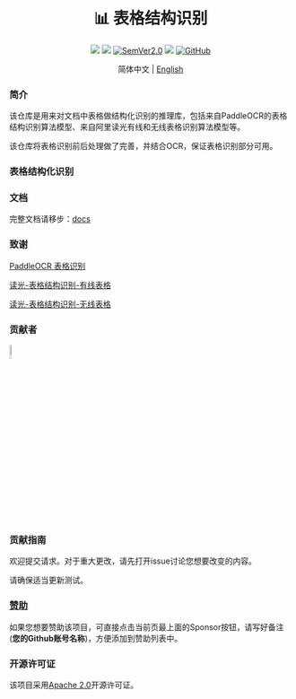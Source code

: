 <div align="center">
  <div align="center">
    <h1><b>📊 表格结构识别</b></h1>
  </div>
  <a href=""><img src="https://img.shields.io/badge/Python->=3.6,<3.12-aff.svg"></a>
  <a href=""><img src="https://img.shields.io/badge/OS-Linux%2C%20Mac%2C%20Win-pink.svg"></a>
  <a href="https://semver.org/"><img alt="SemVer2.0" src="https://img.shields.io/badge/SemVer-2.0-brightgreen"></a>
  <a href="https://github.com/psf/black"><img src="https://img.shields.io/badge/code%20style-black-000000.svg"></a>
  <a href="https://github.com/RapidAI/TableStructureRec/blob/c41bbd23898cb27a957ed962b0ffee3c74dfeff1/LICENSE"><img alt="GitHub" src="https://img.shields.io/badge/license-Apache 2.0-blue"></a>

  简体中文 | [English](https://github.com/RapidAI/TableStructureRec)
</div>

### 简介
该仓库是用来对文档中表格做结构化识别的推理库，包括来自PaddleOCR的表格结构识别算法模型、来自阿里读光有线和无线表格识别算法模型等。

该仓库将表格识别前后处理做了完善，并结合OCR，保证表格识别部分可用。

### 表格结构化识别


### 文档
完整文档请移步：[docs](https://swhl.github.io/ProcessLaTeXFormulaTools/docs)

### 致谢
[PaddleOCR 表格识别](https://github.com/PaddlePaddle/PaddleOCR/blob/4b17511491adcfd0f3e2970895d06814d1ce56cc/ppstructure/table/README_ch.md)

[读光-表格结构识别-有线表格](https://www.modelscope.cn/models/damo/cv_dla34_table-structure-recognition_cycle-centernet/summary)

[读光-表格结构识别-无线表格](https://www.modelscope.cn/models/damo/cv_resnet-transformer_table-structure-recognition_lore/summary)

### 贡献者
<p align="left">
  <a href="https://github.com/SWHL/ProcessLaTeXFormulaTools/graphs/contributors">
    <img src="https://contrib.rocks/image?repo=SWHL/ProcessLaTeXFormulaTools" width="8%"/>
  </a>
</p>

### 贡献指南
欢迎提交请求。对于重大更改，请先打开issue讨论您想要改变的内容。

请确保适当更新测试。

### [赞助](https://rapidai.github.io/Knowledge-QA-LLM/docs/sponsor/)
如果您想要赞助该项目，可直接点击当前页最上面的Sponsor按钮，请写好备注(**您的Github账号名称**)，方便添加到赞助列表中。


### 开源许可证
该项目采用[Apache 2.0](https://github.com/RapidAI/TableStructureRec/blob/c41bbd23898cb27a957ed962b0ffee3c74dfeff1/LICENSE)开源许可证。